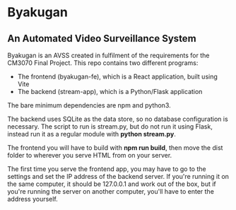 # Byakugan

## An Automated Video Surveillance System

Byakugan is an AVSS created in fulfilment of the requirements for the CM3070 Final Project. This repo contains two different programs:
- The frontend (byakugan-fe), which is a React application, built using Vite
- The backend (stream-app), which is a Python/Flask application

The bare minimum dependencies are npm and python3.

The backend uses SQLite as the data store, so no database configuration is necessary. The script to run is stream.py, but do not run it using Flask, instead run it as a regular module with **python stream.py**. 

The frontend you will have to build with **npm run build**, then move the dist folder to wherever you serve HTML from on your server.

The first time you serve the frontend app, you may have to go to the settings and set the IP address of the backend server. If you're running it on the same computer, it should be 127.0.0.1 and work out of the box, but if you're running the server on another computer, you'll have to enter the address yourself.